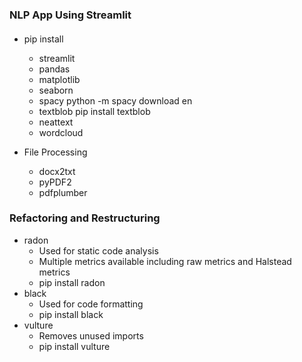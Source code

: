 ### NLP App Using Streamlit

#### 
+ pip install
    - streamlit
    - pandas
    - matplotlib
    - seaborn
    - spacy
        python -m spacy download en
    - textblob
        pip install textblob
    - neattext
    - wordcloud
  
+ File Processing
    - docx2txt
    - pyPDF2
    - pdfplumber

### Refactoring and Restructuring

+ radon
    - Used for static code analysis
    - Multiple metrics available including raw metrics and Halstead metrics
    - pip install radon
+ black
  - Used for code formatting
  - pip install black
+ vulture
  - Removes unused imports
  - pip install vulture